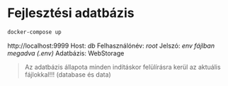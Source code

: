 # Fejlesztési adatbázis

```bash
docker-compose up
```

http://localhost:9999
Host: _db_
Felhasználónév: _root_
Jelszó: _env fájlban megadva (.env)_
Adatbázis: WebStorage

> Az adatbázis állapota minden indításkor felülírásra kerül az aktuális fájlokkal!!! (database és data)
